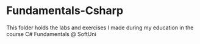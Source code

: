 # Fundamentals-Csharp
This folder holds the labs and exercises I made during my education in the course C# Fundamentals @ SoftUni
